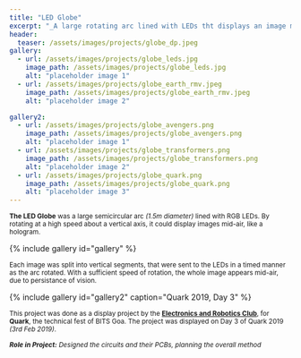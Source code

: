 ```yaml
---
title: "LED Globe"
excerpt: "_A large rotating arc lined with LEDs tht displays an image mid-air like a hologram_"
header:
  teaser: /assets/images/projects/globe_dp.jpeg
gallery:
  - url: /assets/images/projects/globe_leds.jpg
    image_path: /assets/images/projects/globe_leds.jpg
    alt: "placeholder image 1"
  - url: /assets/images/projects/globe_earth_rmv.jpeg
    image_path: /assets/images/projects/globe_earth_rmv.jpeg
    alt: "placeholder image 2"

gallery2:
  - url: /assets/images/projects/globe_avengers.png
    image_path: /assets/images/projects/globe_avengers.png
    alt: "placeholder image 1"
  - url: /assets/images/projects/globe_transformers.png
    image_path: /assets/images/projects/globe_transformers.png
    alt: "placeholder image 2"
  - url: /assets/images/projects/globe_quark.png
    image_path: /assets/images/projects/globe_quark.png
    alt: "placeholder image 3"
---
```

<sub>**The LED Globe** was a large semicircular arc _(1.5m diameter)_ lined with RGB LEDs. By rotating at a high speed about a vertical axis, it could display images mid-air, like a hologram.</sub>

{% include gallery id="gallery" %}

<sub>Each image was split into vertical segments, that were sent to the LEDs in a timed manner as the arc rotated. With a sufficient speed of rotation, the whole image appears mid-air, due to persistance of vision.</sub>

{% include gallery id="gallery2" caption="Quark 2019, Day 3" %}

<sub>This project was done as a display project by the [**Electronics and Robotics Club**](https://erc-bpgc.github.io/projects.html), for **Quark**, the technical fest of BITS Goa. The project was displayed on Day 3 of Quark 2019 _(3rd Feb 2019)_.</sub>

<sub>_**Role in  Project:** Designed the circuits and their PCBs, planning the overall method_</sub>

